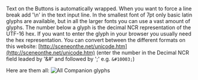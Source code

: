 Text on the Buttons is automatically wrapped. When you want to force a line break add '\n' in the text input line.
In the smallest font of 7pt only basic latin glyphs are available, but in all the larger fonts you can use a vast amount of glyphs. The number below a glyph is the decimal NCR representation of the UTF-16 hex. If you want to enter the glyph in your browser you usually need the hex representation. You can convert between the different formats on this website: [http://sceneonthe.net/unicode.htm](http://sceneonthe.net/unicode.htm) (enter the number in the Decimal NCR field leaded by '&#' and followed by ';' e.g. `&#10003;`)

Here are them all:
![All Companion glyphs](https://i.imgur.com/XFdm3XC.png)
